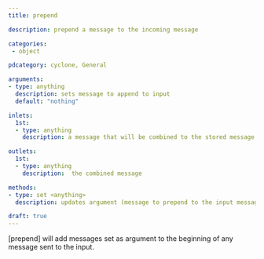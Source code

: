 ```yaml
---
title: prepend

description: prepend a message to the incoming message

categories:
 - object

pdcategory: cyclone, General

arguments:
- type: anything
  description: sets message to append to input
  default: "nothing"

inlets:
  1st:
  - type: anything
    description: a message that will be combined to the stored message

outlets:
  1st:
  - type: anything
    description:  the combined message

methods:
- type: set <anything>
  description: updates argument (message to prepend to the input message)

draft: true
---
```


[prepend] will add messages set as argument to the beginning of any message sent to the input.
